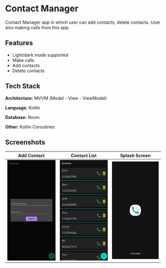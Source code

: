# Contact Manager
Contact Manager app in which user can add contacts, delete contacts. User also making calls from this app. 
## Features

- Light/dark mode supported
- Make calls
- Add contacts
- Delete contacts
## Tech Stack

**Architecture:** MVVM (Model - View - ViewModel)

**Language:**  Kotlin

**Database:**  Room 

**Other:**  Kotlin Coroutines


## Screenshots

|   Add Contact    |     Contact List   |   Splash Screen   |
|---    |---   |---
  ![](https://github.com/yash1307-cse/Contact/blob/master/preview/add%20contact.jpg)    |   ![](https://github.com/yash1307-cse/Contact/blob/master/preview/contact_list.jpg)   |   ![](https://github.com/yash1307-cse/Contact/blob/master/preview/splash_screen.jpg)  |

